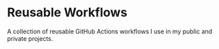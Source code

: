 # Reusable Workflows
A collection of reusable GitHub Actions workflows I use in my public and private projects.
